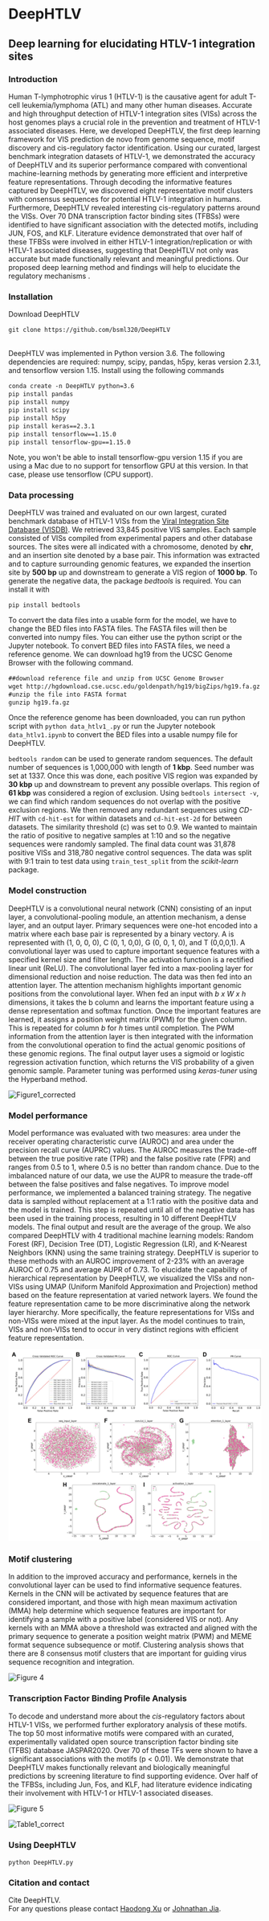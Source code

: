 # DeepHTLV
## Deep learning for elucidating HTLV-1 integration sites 
### Introduction
Human T-lymphotrophic virus 1 (HTLV-1) is the causative agent for adult T-cell leukemia/lymphoma (ATL) and many other human diseases. Accurate and high throughput detection of HTLV-1 integration sites (VISs) across the host genomes plays a crucial role in the prevention and treatment of HTLV-1 associated diseases. Here, we developed DeepHTLV, the first deep learning framework for VIS prediction de novo from genome sequence, motif discovery and cis-regulatory factor identification. Using our curated, largest benchmark integration datasets of HTLV-1, we demonstrated the accuracy of DeepHTLV and its superior performance compared with conventional machine-learning methods by generating more efficient and interpretive feature representations. Through decoding the informative features captured by DeepHTLV, we discovered eight representative motif clusters with consensus sequences for potential HTLV-1 integration in humans. Furthermore, DeepHTLV revealed interesting cis-regulatory patterns around the VISs. Over 70 DNA transcription factor binding sites (TFBSs) were identified to have significant association with the detected motifs, including JUN, FOS, and KLF. Literature evidence demonstrated that over half of these TFBSs were involved in either HTLV-1 integration/replication or with HTLV-1 associated diseases, suggesting that DeepHTLV not only was accurate but made functionally relevant and meaningful predictions. Our proposed deep learning method and findings will help to elucidate the regulatory mechanisms .
<p>

### Installation
Download DeepHTLV <br>
  
```
git clone https://github.com/bsml320/DeepHTLV
``` 
  
  <br>
DeepHTLV was implemented in Python version 3.6. The following dependencies are required: numpy, scipy, pandas, h5py, keras version 2.3.1, and tensorflow version 1.15. Install using the following commands <p>
  
  ```
 conda create -n DeepHTLV python=3.6
 pip install pandas
 pip install numpy
 pip install scipy
 pip install h5py
 pip install keras==2.3.1
 pip install tensorflow==1.15.0
 pip install tensorflow-gpu==1.15.0
  ``` 
Note, you won't be able to install tensorflow-gpu version 1.15 if you are using a Mac due to no support for tensorflow GPU at this version. In that case, please use tensorflow (CPU support). <p>
### Data processing
DeepHTLV was trained and evaluated on our own largest, curated benchmark database of HTLV-1 VISs from the [Viral Integration Site Database (VISDB)](https://bioinfo.uth.edu/VISDB/index.php/homepage). We retrieved 33,845 positive VIS samples. Each sample consisted of VISs compiled from experimental papers and other database sources. The sites were all indicated with a chromosome, denoted by <b>chr</b>, and an insertion site denoted by a base pair. This information was extracted and to capture surrounding genomic features, we expanded the insertion site by <b>500 bp</b> up and downstream to generate a VIS region of <b>1000 bp</b>. To generate the negative data, the package <i>bedtools</i> is required. You can install it with <p> 
  ```
  pip install bedtools
  ```
To convert the data files into a usable form for the model, we have to change the BED files into FASTA files. The FASTA files will then be converted into numpy files. You can either use the python script or the Jupyter notebook. To convert BED files into FASTA files, we need a reference genome. We can download hg19 from the UCSC Genome Browser with the following command.
  ```
  ##download reference file and unzip from UCSC Genome Browser
  wget http://hgdownload.cse.ucsc.edu/goldenpath/hg19/bigZips/hg19.fa.gz
  #unzip the file into FASTA format
  gunzip hg19.fa.gz
  ```  
Once the reference genome has been downloaded, you can run python script with `python data_htlv1_.py` or run the Jupyter notebook `data_htlv1.ipynb` to convert the BED files into a usable numpy file for DeepHTLV. <p>

`bedtools random` can be used to generate random sequences. The default number of sequences is 1,000,000 with length of <b>1 kbp</b>. Seed number was set at 1337. Once this was done, each positive VIS region was expanded by <b>30 kbp</b> up and downstream to prevent any possible overlaps. This region of <b>61 kbp</b> was considered a region of exclusion. Using `bedtools intersect -v`, we can find which random sequences do not overlap with the positive exclusion regions. We then removed any redundant sequences using <i> CD-HIT </i> with `cd-hit-est` for within datasets and `cd-hit-est-2d` for between datasets. The similarity threshold (c) was set to 0.9. We wanted to maintain the ratio of positive to negative samples at 1:10 and so the negative sequences were randomly sampled. The final data count was 31,878 positive VISs and 318,780 negative control sequences. The data was split with 9:1 train to test data using `train_test_split` from the <i>scikit-learn</i> package. <p>

### Model construction
DeepHTLV is a convolutional neural network (CNN) consisting of an input layer, a convolutional-pooling module, an attention mechanism, a dense layer, and an output layer. Primary sequences were one-hot encoded into a matrix where each base pair is represented by a binary vectory. A is represented with (1, 0, 0, 0), C (0, 1, 0,0), G (0, 0, 1, 0), and T (0,0,0,1). A convolutional layer was used to capture important sequence features with a specified kernel size and filter length. The activation function is a rectified linear unit (ReLU). The convolutional layer fed into a max-pooling layer for dimensional reduction and noise reduction. The data was then fed into an attention layer. The attention mechanism highlights important genomic positions from the convolutional layer. When fed an input with <i>b x W x h</i> dimensions, it takes the b column and learns the important feature using a dense representation and softmax function. Once the important features are learned, it assigns a position weight matrix (PWM) for the given column. This is repeated for column <i>b</i> for <i>h</i> times until completion. The PWM information from the attention layer is then integrated with the information from the convolutional operation to find the actual genomic positions of these genomic regions. The final output layer uses a sigmoid or logistic regression activation function, which returns the VIS probability of a given genomic sample. Parameter tuning was performed using <i> keras-tuner </i> using the Hyperband method. <p>
<!--![Figure 1](https://user-images.githubusercontent.com/83188410/165390366-24cc4aa7-fcec-409c-9452-bce2a401d04a.jpg)-->
![Figure1_corrected](https://user-images.githubusercontent.com/83188410/165824071-af11284a-5824-4722-ae6f-a1de02489fcf.png)

### Model performance
Model performance was evaluated with two measures: area under the receiver operating characteristic curve (AUROC) and area under the precision recall curve (AUPRC) values. The AUROC measures the trade-off between the true positive rate (TPR) and the false positive rate (FPR) and ranges from 0.5 to 1, where 0.5 is no better than random chance. Due to the imbalanced nature of our data, we use the AUPR to measure the trade-off between the false positives and false negatives. To improve model performance, we implemented a balanced training strategy. The negative data is sampled without replacement at a 1:1 ratio with the positive data and the model is trained. This step is repeated until all of the negative data has been used in the training process, resulting in 10 different DeepHTLV models. The final output and result are the average of the group. We also compared DeepHTLV with 4 traditional machine learning models: Random Forest (RF), Decision Tree (DT), Logistic Regression (LR), and K-Nearest Neighbors (KNN) using the same training strategy. DeepHTLV is superior to these methods with an AUROC improvement of 2-23% with an average AUROC of 0.75 and average AUPR of 0.73. To elucidate the capability of hierarchical representation by DeepHTLV, we visualized the VISs and non-VISs using UMAP (Uniform Manifold Approximation and Projection) method based on the feature representation at varied network layers. We found the feature representation came to be more discriminative along the network layer hierarchy. More specifically, the feature representations for VISs and non-VISs were mixed at the input layer. As the model continues to train, VISs and non-VISs tend to occur in very distinct regions with efficient feature representation.<p>

![Figure 3 copy](https://github.com/bsml320/DeepHTLV/blob/main/data/Figure%203.jpg)
  
<!-- Traditional machine learning methods <p> -->
<!--<img width="536" alt="machinelearningAUROC" src="https://user-images.githubusercontent.com/83188410/165393167-c6dc89f9-6cdd-4103-8ee8-fe1ab28bb622.png">-->

### Motif clustering
In addition to the improved accuracy and performance, kernels in the convolutional layer can be used to find informative sequence features. Kernels in the CNN will be activated by sequence features that are considered important, and those with high mean maximum activation (MMA) help determine which sequence features are important for identifying a sample with a positive label (considered VIS or not). Any kernels with an MMA above a threshold was extracted and aligned with the primary sequence to generate a position weight matrix (PWM) and MEME format sequence subsequence or motif. Clustering analysis shows that there are 8 consensus motif clusters that are important for guiding virus sequence recognition and integration. <p>
    
![Figure 4](https://user-images.githubusercontent.com/83188410/165395791-5901338b-d2ae-4297-ba6d-f30131167e93.jpg)
    
### Transcription Factor Binding Profile Analysis
To decode and understand more about the <i>cis</i>-regulatory factors about HTLV-1 VISs, we performed further exploratory analysis of these motifs. The top 50 most informative motifs were compared with an curated, experimentally validated open source transcription factor binding site (TFBS) database JASPAR2020. Over 70 of these TFs were shown to have a significant associations with the motifs (p < 0.01). We demonstrate that DeepHTLV makes functionally relevant and biologically meaningful predictions by screening literature to find supporting evidence. Over half of the TFBSs, including Jun, Fos, and KLF, had literature evidence indicating their involvement with HTLV-1 or HTLV-1 associated diseases. <p>
      
![Figure 5](https://user-images.githubusercontent.com/83188410/165396375-611e3fce-86a2-4062-8ce7-742d80d21257.jpg)

<!--<img width="767" alt="table1" src="https://user-images.githubusercontent.com/83188410/165398110-0139fa65-72ab-45dc-a00d-439f845a44f9.png">-->
<!--img width="747" alt="table1" src="https://user-images.githubusercontent.com/83188410/165823963-8518b16b-94ab-4dd5-a7df-a7a4cbd87deb.png">-->
![Table1_correct](https://user-images.githubusercontent.com/83188410/169357763-7c61f451-ef75-41e3-9004-813fd04f535d.png)

  
### Using DeepHTLV
```
python DeepHTLV.py 
```
### Citation and contact
Cite DeepHTLV.  <br>
For any questions please contact [Haodong Xu](mailto:haodong.xu@uth.tmc.edu?subject=[GitHub]%20Source%20Han%20Sans) or [Johnathan Jia](mailto:jdjia93@gmail.com?subject=[GitHub]%20Source%20Han%20Sans).
